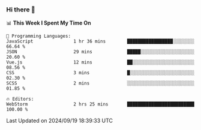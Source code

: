 ### Hi there 👋

<!--
**asdf12303116/asdf12303116** is a ✨ _special_ ✨ repository because its `README.md` (this file) appears on your GitHub profile.

Here are some ideas to get you started:

- 🔭 I’m currently working on ...
- 🌱 I’m currently learning ...
- 👯 I’m looking to collaborate on ...
- 🤔 I’m looking for help with ...
- 💬 Ask me about ...
- 📫 How to reach me: ...
- 😄 Pronouns: ...
- ⚡ Fun fact: ...
-->

<!--START_SECTION:waka-->
📊 **This Week I Spent My Time On** 

```text
💬 Programming Languages: 
JavaScript               1 hr 36 mins        █████████████████░░░░░░░░   66.64 % 
JSON                     29 mins             █████░░░░░░░░░░░░░░░░░░░░   20.60 % 
Vue.js                   12 mins             ██░░░░░░░░░░░░░░░░░░░░░░░   08.56 % 
CSS                      3 mins              █░░░░░░░░░░░░░░░░░░░░░░░░   02.30 % 
SCSS                     2 mins              ░░░░░░░░░░░░░░░░░░░░░░░░░   01.85 % 

🔥 Editors: 
WebStorm                 2 hrs 25 mins       █████████████████████████   100.00 % 
```


 Last Updated on 2024/09/19 18:39:33 UTC
<!--END_SECTION:waka-->
